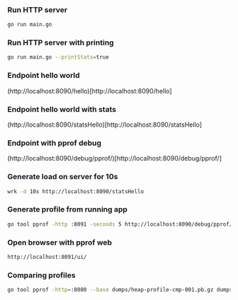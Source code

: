 ### Run HTTP server
```sh
go run main.go
```

### Run HTTP server with printing 
```sh
go run main.go --printStats=true
```

### Endpoint hello world
(http://localhost:8090/hello)[http://localhost:8090/hello]

### Endpoint hello world with stats
(http://localhost:8090/statsHello)[http://localhost:8090/statsHello]

### Endpoint with pprof debug
(http://localhost:8090/debug/pprof/)[http://localhost:8090/debug/pprof/]

### Generate load on server for 10s
```sh
wrk -d 10s http://localhost:8090/statsHello
```

### Generate profile from running app
```sh
go tool pprof -http :8091 -seconds 5 http://localhost:8090/debug/pprof/profile
```

### Open browser with pprof web
```sh
http://localhost:8091/ui/
```

### Comparing profiles
```sh
go tool pprof -http=:8080 --base dumps/heap-profile-cmp-001.pb.gz dumps/heap-profile-cmp-002.pb.gz
```